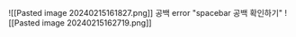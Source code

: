 ![[Pasted image 20240215161827.png]]
공백 error "spacebar 공백 확인하기"
![[Pasted image 20240215162719.png]]
